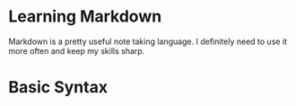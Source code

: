 # Learning Markdown

Markdown is a pretty useful note taking language. I definitely need to use it more often and keep my skills sharp.

# Basic Syntax